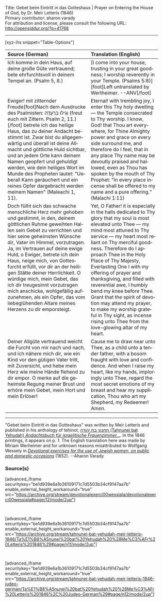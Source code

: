 <html>
<head></head>
<body>
Title: Gebet beim Eintritt in das Gotteshaus | Prayer on Entering the House of God, by Dr. Meïr Letteris (1846)<br />
Primary contributor: aharon.varady<br />
For attribution and license, please consult the following URL: <a href="http://opensiddur.org/?p=41768">http://opensiddur.org/?p=41768</a>
<p />
<hr />

[xyz-ihs snippet="Table-Options"]<table style="margin-left: auto; margin-right: auto;" class="draggable">
<thead><tr><th id="x" style="text-align: left;">Source (German)</th><th style="text-align: left;">Translation (English)</th></tr></thead>
<tbody>
<tr><td style="vertical-align:top;">
<div class="german" lang="de">
Ich komme in dein Haus, auf deine große Güte vertrauend; 
bete ehrfurchtsvoll in deinem Tempel an. <span class="citation">(Psalm 5, 8.)</span>
</div></td>

<td style="vertical-align:top;">
<div class="english" lang="en">
[I come into your house, trusting in your great goodness; 
I worship reverently in your Temple. <span class="citation">(Psalms 5:8)</span>][foot]Left untranslated by Wertheimer. --ANV[/foot]
</div></td></tr>


<tr><td style="vertical-align:top;">
<div class="german" lang="de">
Ewiger! mit zitternder Freude[foot]Nach dem Ausdrucke des Psalmisten: <span class="hebrew">וְגִילוּ בִרְעָדָה</span> (freut euch mit Zittern. Psalm 2, 11.)[/foot] betrete ich das heilige Haus, das zu deiner Andacht bestimmt ist. Zwar bist du allgegenwärtig und überall ist deine Allmacht und göttliche Huld sichtbar, und an jedem Orte kann deinem Namen geopfert und gehuldigt werden, wie dein heiliges Wort im Munde des Propheten lautet: "Ueberall Kann geräuchert und ein reines Opfer dargebracht werden meinem Namen" <span class="citation">(Maleachi 1, 11)</span>. 
</div></td>

<td style="vertical-align:top;">
<div class="english" lang="en">
Eternal! with trembling joy, I enter this Thy holy dwelling — the Temple consecrated to Thy worship. I know, God! that Thou art everywhere, for Thine Almighty power and grace on every side surround me, and therefore do I feel, that in any place Thy name may be devoutly praised and hallowed, even as Thou has spoken by the mouth of Thy Prophet: "In every place incense shall be offered to my name and a pure offering." <span class="citation">(Malachi 1:11)</span>
</div></td></tr>


<tr><td style="vertical-align:top;">
<div class="german" lang="de">
Doch fülht sich das schwache menschliche Herz mehr gehoben und gestimmt, in den, deinem göttlichen Ruhme geweihten Hallen sein Gebet zu verrichten und hier seine geheimsten Wünsche dir, Vater im Himmel, vorzutragen. Ja, im Vertrauen auf deine ewige Huld, o Ewiger, betrete ich dein Haus, neige mich, von Gottesfurcht erfüllt, vor dir an der heiligen Stätte deiner Herrlichkeit. O würdige mich, mein Gebet, das ich dir treugesinnt vorzutragen mich anschicke, wohlgefällig aufzunehmen, als ein Opfer, das vom liebeglühenden Altare meines Herzens zu dir emporsteigt.
</div></td>

<td style="vertical-align:top;">
<div class="english" lang="en">
Yet, O Father! it is especially in the halls dedicated to Thy glory that my soul is most elevated unto Thee — my mind most attuned to Thy service — my heart most reliant on Thy merciful goodness. Therefore do I approach Thee in the Holy Place of Thy Majesty, Everlasting One I with my offering of prayer and thanksgiving, and filled with reverential awe, I humbly bend my knee before Thee.  Grant that the spirit of devotion may attend my prayer, to make my worship grateful in Thy sight, as incense rising unto Thee from the love-glowing altar of my heart. 
</div></td></tr>


<tr><td style="vertical-align:top;">
<div class="german" lang="de">
Deiner Allgüte vertrauend weicht die Furcht von mir nach und nach, und ich nähere mich dir, wie ein Kind vor den gütigen Vater tritt, mit Zuversicht, und hebe mein Herz wie meine Hände flehend zu dir empor. O merke auf die geheimste Regung meiner Brust und erhöre mein Gebet, mein Hort und mein Erlöser!
</div></td>

<td style="vertical-align:top;">
<div class="english" lang="en">
Cause me to draw near unto Thee, as a child unto a tender father, with a bosom fraught with love and confidence. And when I raise my heart, like my hands, imploringly unto Thee, regard the most secret emotions of my breast and hear my supplication, Thou who art my Shepherd, my Redeemer! <em>Amen</em>. 
</div></td></tr>
</tbody></table>


<hr />

"Gebet beim Eintritt in das Gotteshaus" was written by Meir Letteris and published in his anthology of teḥinot, <a href="/?p=41412">תחנוני בת יהודה (Taḥnunei bat Yehudah) <em>Andachtsbuch für israelitische Frauenzimmer...</em></a>. In the 1846 printings, it appears on p. 1. The English translation here was made by Miriam Werheimer and for unknown reasons misattributed to Wolfgang Wessely in <em><a href="/?p=41448">Devotional exercises for the use of Jewish women, on public and domestic occasions</a></em> (1852). --Aharon Varady

<h3>Source(s)</h3>

[advanced_iframe securitykey="be1d939e6a1b36109171c7d5503b34cf9147aa7b" enable_external_height_workaround="true" src="https://archive.org/stream/devotionalexerci00wessiala/devotionalexerci00wessiala#page/12/mode/2up"]

&nbsp;

[advanced_iframe securitykey="be1d939e6a1b36109171c7d5503b34cf9147aa7b" enable_external_height_workaround="true" src="https://archive.org/stream/tahnunei-bat-yehudah-meir-letteris-1846/Ta%E1%B8%A5nunei%20bat%20Yehudah%20%28Me%C3%AFr%20Letteris%201846%29#page/n11/mode/2up"]

&nbsp;

[advanced_iframe securitykey="be1d939e6a1b36109171c7d5503b34cf9147aa7b" enable_external_height_workaround="true" src="https://archive.org/stream/tahnunei-bat-yehudah-meir-letteris-1846-judeo-german/Ta%E1%B8%A5nunei%20bat%20Yehudah%20%28Me%C3%AFr%20Letteris%201846%2C%20Judeo-German%29#page/n12/mode/2up"]

&nbsp;
</body>
</html>
